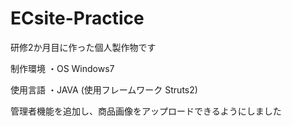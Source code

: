 # ECsite-Practice
研修2か月目に作った個人製作物です

制作環境
  ・OS Windows7
 
使用言語
  ・JAVA (使用フレームワーク Struts2)
  
管理者機能を追加し、商品画像をアップロードできるようにしました
